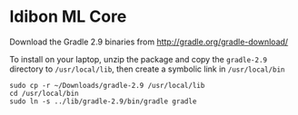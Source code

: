 Idibon ML Core
=========

Download the Gradle 2.9 binaries from http://gradle.org/gradle-download/

To install on your laptop, unzip the package and copy the `gradle-2.9` directory to `/usr/local/lib`, then create a symbolic link in `/usr/local/bin`

```
sudo cp -r ~/Downloads/gradle-2.9 /usr/local/lib
cd /usr/local/bin
sudo ln -s ../lib/gradle-2.9/bin/gradle gradle
```
